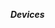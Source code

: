 <script async setup>
import { useData } from 'vitepress'
import { ref, onMounted } from 'vue'
import * as cfunc from '../../.vitepress/common/func'

// params is a Vue ref
const { params } = useData()
const { os_str, key } = params.value

const data = ref([])

let released = ""
let release_badge = ""
let device_group_data = {}
let web_image = {
    id: ""
}

const expanded_group_list = ref([])

function is_group_expanded(group_key) {
    return expanded_group_list.value.includes(group_key)
}

function toggle_group_expanded(group_key) {
    if (is_group_expanded(group_key)) {
        expanded_group_list.value = expanded_group_list.value.filter(x => x != group_key)
    } else {
        expanded_group_list.value.push(group_key)
    }
}

onMounted(async () => {
    const res = await fetch(`https://api.emiyl.com/adbweb/firmware/${os_str}/${key}.json`)
    data.value = await res.json()

    released = cfunc.process_date(data.value.released)
    web_image = data.value.appledb_web.web_image

    if (data.value.beta) release_badge = "Beta"
    else if (data.value.rc) release_badge = "RC"
    else if (data.value.internal) release_badge = "Internal"
    else release_badge = "Release"
})
</script>

<osHeader
    :os_str="data.os_str"
    :version="data.version"
    :build="data.build"
    :released="released"
    :release_badge="release_badge"
    :web_image_id="web_image.id"
/>

<h5 v-if="data.device_group_map" style="margin-block: 1em;">Devices</h5>
<osDeviceList
    :device_group_map="data.device_group_map"
    :device_map="data.device_map"
    :sources="data.sources"
    :func="{
        is_group_expanded: is_group_expanded,
        toggle_group_expanded: toggle_group_expanded
    }"
/>